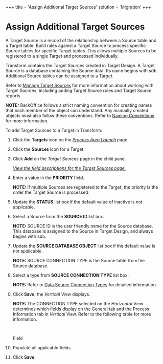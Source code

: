 +++
title = 'Assign Additional Target Sources'
solution = 'Migration'
+++

# Assign Additional Target Sources

A Target Source is a record of the relationship between a Source table
and a Target table. Build rules against a Target Source to process
specific Source tables for specific Target tables. This allows multiple
Sources to be registered to a single Target and processed individually.

Transform contains the Target Sources created in Target Design. A Target
Source is a database containing the Source data. Its name begins with
sdb. Additional Source tables can be assigned to a Target.

Refer to [<span class="Body">Manage Target
Sources</span>](Manage_Target_Sources.htm) for more information about
working with Target Sources, including adding Target Source rules and
Target Source reports.

**NOTE:** BackOffice follows a strict naming convention for creating
names that each member of the object can understand. Any manually
created objects must also follow these conventions. Refer to [Naming
Conventions](Naming_Conventions.htm) for more information.

To add Target Sources to a Target in Transform:

1.  Click the **Targets** icon on the *[Process Area
    Launch](../Page_Desc/Process_Area_Launch.htm)* page.

2.  Click the **Sources** icon for a Target.

3.  Click **Add** on the *Target Sources* page in the child pane.
    
    *[View the field descriptions for the Target Sources
    page.](../Page_Desc/Target_Sources_H.htm)*

4.  Enter a value in the
    <span class="StyleListNumberBold" style="font-weight: bold;">PRIORITY</span>
    field.
    
    **NOTE:** If multiple Sources are registered to the Target, the
    priority is the order the Target Source is processed.

5.  Update the
    <span class="StyleListNumberBold" style="font-weight: bold;"><span id="Status" class="popUpLink">STATUS</span></span>
    list box if the default value of Inactive is not applicable.

6.  Select a Source from the
    <span class="StyleListNumberBold" style="font-weight: bold;">SOURCE
    ID</span> list box.
    
    **NOTE:** SOURCE ID is the user friendly name for the Source
    database. This database is assigned to the Source in Target Design,
    and always begins with sdb.

7.  Update the **SOURCE DATABASE OBJECT** list box if the default value
    is not applicable.
    
    **NOTE:** SOURCE CONNECTION TYPE is the Source table from the Source
    database.

8.  Select a type from **SOURCE CONNECTION TYPE** list box.
    
    **NOTE:** Refer to [Data Source Connection
    Types](Data_Source_Connection_Types.htm) for detailed information.

9.  Click
    <span class="StyleListNumberBold" style="font-weight: bold;">Save</span>;
    the *Vertical* View displays.
    
    **NOTE:** The CONNECTION TYPE selected on the *Horizontal* View
    determines which fields display on the General tab and the Process
    Information tab in *Vertical* View. Refer to the following table for
    more information.
    
     
    
    Field

10. Populate all applicable fields.

11. Click
    <span class="StyleListNumberBold" style="font-weight: bold;">Save</span>.

